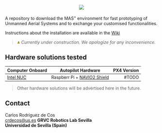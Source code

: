 <p align="center">
<img src="https://github.com/grvcTeam/MASp/blob/master/image/MASp.png" width="20%">
</p>

A repository to download the MAS<sup>+</sup> environment for fast prototyping of Unmanned Aerial Systems and to exchange your customised functionalities.

Instructions about the installation are available in the [Wiki](https://github.com/grvcTeam/MASp/wiki)

> <img src="image/warning.png" width="2%"> *Currently under construction. We apologize for any inconvenience.*

## Hardware solutions tested

| Computer Onboard        |  Autopilot Hardware          | PX4 Version  |
| ------------- |:-------------:| -----:|
| [Intel NUC](https://www.intel.es/content/www/es/es/products/boards-kits/nuc.html)      | Raspberr Pi + [NAVIO2 Shield](https://emlid.com/navio/) | #TODO |

> Other hardware solutions will be advertised here in the future.

## Contact
Carlos Rodríguez de Cos  
crdecos@us.es
**GRVC Robotics Lab Sevilla  
Universidad de Sevilla (Spain)**
